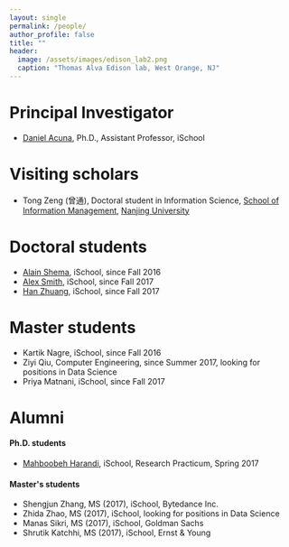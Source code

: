 ```yaml
---
layout: single
permalink: /people/
author_profile: false
title: ""
header:
  image: /assets/images/edison_lab2.png
  caption: "Thomas Alva Edison lab, West Orange, NJ"
---
```


# Principal Investigator

- [Daniel Acuna](/about), Ph.D., Assistant Professor, iSchool

# Visiting scholars

- Tong Zeng (曾通), Doctoral student in Information Science, 
[School of Information Management](https://www.nju.edu.cn/EN/7f/7d/c7136a163709/page.htm), 
[Nanjing University](https://www.nju.edu.cn/EN/)

# Doctoral students

- [Alain Shema](http://alainshema.com), iSchool, since Fall 2016
- [Alex Smith](https://ischool.syr.edu/people/directories/view/aosmith/), iSchool, since Fall 2017
- [Han Zhuang](https://ischool.syr.edu/people/directories/view/hzhuang/), iSchool, since Fall 2017

# Master students

- Kartik Nagre, iSchool, since Fall 2016
- Ziyi Qiu, Computer Engineering, since Summer 2017, looking for positions in Data Science
- Priya Matnani, iSchool, since Fall 2017

# Alumni

#### Ph.D. students
- [Mahboobeh Harandi](https://ischool.syr.edu/people/directories/view/mharandi/), 
iSchool, Research Practicum, Spring 2017 

#### Master's students
- Shengjun Zhang, MS (2017), iSchool, Bytedance Inc.
- Zhida Zhao, MS (2017), iSchool, looking for positions in Data Science
- Manas Sikri, MS (2017), iSchool, Goldman Sachs
- Shrutik Katchhi, MS (2017), iSchool, Ernst & Young
